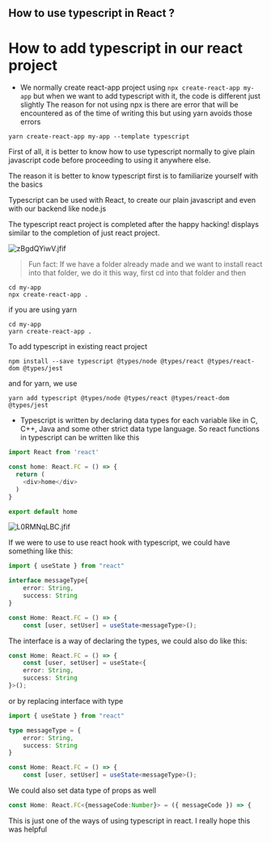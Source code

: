 ## How to use typescript in React ?

# How to add typescript in our react project

- We normally create react-app project using ```npx create-react-app my-app``` but when we want to add typescript with it, the code is different just slightly The reason for not using npx is there are error that will be encountered as of the time of writing this but using yarn avoids those errors

```
yarn create-react-app my-app --template typescript
```

First of all, it is better to know how to use typescript normally to give plain javascript code before proceeding to using it anywhere else.

The reason it is better to know typescript first is to familiarize yourself with the basics

Typescript can be used with React, to create our plain javascript and even with our backend like node.js

The typescript react project is completed after the happy hacking! displays similar to the completion of just react project.


![zBgdQYiwV.jfif](https://cdn.hashnode.com/res/hashnode/image/upload/v1650322000544/yBP1uLsEb.jfif)

> Fun fact: If we have a folder already made and we want to install react into that folder, we do it this way, first cd into that folder and then
```
cd my-app
npx create-react-app .
```
if you are using yarn
```
cd my-app
yarn create-react-app .
```

To add typescript in existing react project

```
npm install --save typescript @types/node @types/react @types/react-dom @types/jest
```

and for yarn, we use
```
yarn add typescript @types/node @types/react @types/react-dom @types/jest
```

- Typescript is written by declaring data types for each variable like in C, C++, Java and some other strict data type language. So react functions in typescript can be written like this

```ts
import React from 'react'

const home: React.FC = () => {
  return (
    <div>home</div>
  )
}

export default home
```


![L0RMNqLBC.jfif](https://cdn.hashnode.com/res/hashnode/image/upload/v1650322150066/KE3XVgVJO.jfif)

If we were to use to use react hook with typescript, we could have something like this:

```ts
import { useState } from "react"

interface messageType{
    error: String,
    success: String
}

const Home: React.FC = () => {
    const [user, setUser] = useState<messageType>();
```

The interface is a way of declaring the types, we could also do like this:
```ts
const Home: React.FC = () => {
    const [user, setUser] = useState<{
    error: String,
    success: String
}>();
```

or by replacing interface with type

```ts
import { useState } from "react"

type messageType = {
    error: String,
    success: String
}

const Home: React.FC = () => {
    const [user, setUser] = useState<messageType>();
```

We could also set data type of props as well

```ts
const Home: React.FC<{messageCode:Number}> = ({ messageCode }) => {
```

This is just one of the ways of using typescript in react. I really hope this was helpful
